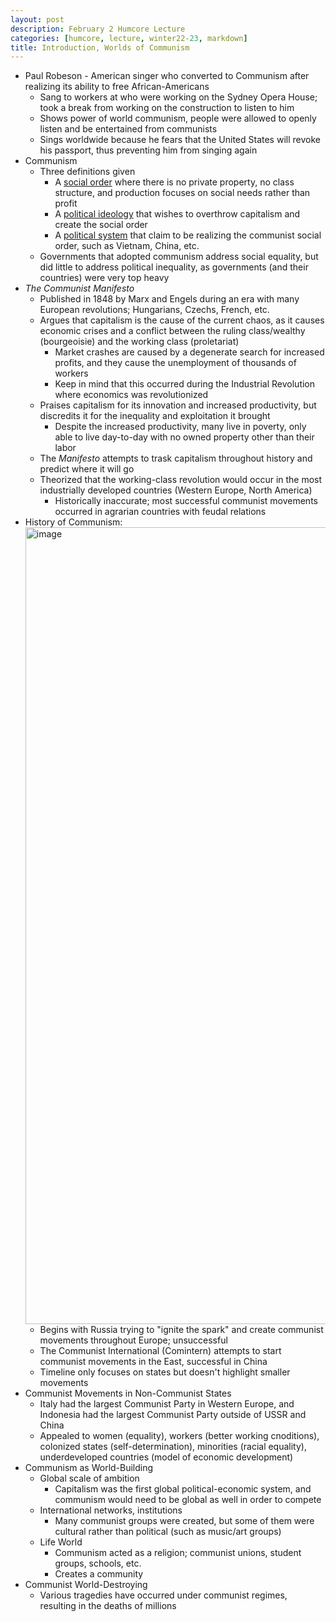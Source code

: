 ```yaml
---
layout: post
description: February 2 Humcore Lecture
categories: [humcore, lecture, winter22-23, markdown]
title: Introduction, Worlds of Communism
---
```


- Paul Robeson - American singer who converted to Communism after realizing its ability to free African-Americans
    - Sang to workers at who were working on the Sydney Opera House; took a break from working on the construction to listen to him
    - Shows power of world communism, people were allowed to openly listen and be entertained from communists
    - Sings worldwide because he fears that the United States will revoke his passport, thus preventing him from singing again
- Communism
    - Three definitions given
        - A <u>social order</u> where there is no private property, no class structure, and production focuses on social needs rather than profit
        - A <u>political ideology</u> that wishes to overthrow capitalism and create the social order
        - A <u>political system</u> that claim to be realizing the communist social order, such as Vietnam, China, etc.
    - Governments that adopted communism address social equality, but did little to address political inequality, as governments (and their countries) were very top heavy
- *The Communist Manifesto*
    - Published in 1848 by Marx and Engels during an era with many European revolutions; Hungarians, Czechs, French, etc.
    - Argues that capitalism is the cause of the current chaos, as it causes economic crises and a conflict between the ruling class/wealthy (bourgeoisie) and the working class (proletariat)
        - Market crashes are caused by a degenerate search for increased profits, and they cause the unemployment of thousands of workers
        - Keep in mind that this occurred during the Industrial Revolution where economics was revolutionized
    - Praises capitalism for its innovation and increased productivity, but discredits it for the inequality and exploitation it brought
        - Despite the increased productivity, many live in poverty, only able to live day-to-day with no owned property other than their labor
    - The *Manifesto* attempts to trask capitalism throughout history and predict where it will go
    - Theorized that the working-class revolution would occur in the most industrially developed countries (Western Europe, North America)
        - Historically inaccurate; most successful communist movements occurred in agrarian countries with feudal relations
- History of Communism: <img width="1275" alt="image" src="https://user-images.githubusercontent.com/54915685/216409400-adcd81b4-24a9-42c6-bfcc-8d562388f42b.png">
    - Begins with Russia trying to "ignite the spark" and create communist movements throughout Europe; unsuccessful
    - The Communist International (Comintern) attempts to start communist movements in the East, successful in China
    - Timeline only focuses on states but doesn't highlight smaller movements
- Communist Movements in Non-Communist States
    - Italy had the largest Communist Party in Western Europe, and Indonesia had the largest Communist Party outside of USSR and China
    - Appealed to women (equality), workers (better working cnoditions), colonized states (self-determination), minorities (racial equality), underdeveloped countries (model of economic development)
- Communism as World-Building
    - Global scale of ambition
        - Capitalism was the first global political-economic system, and communism would need to be global as well in order to compete
    - International networks, institutions
        - Many communist groups were created, but some of them were cultural rather than political (such as music/art groups)
    - Life World
        - Communism acted as a religion; communist unions, student groups, schools, etc.
        - Creates a community
- Communist World-Destroying
    - Various tragedies have occurred under communist regimes, resulting in the deaths of millions
    